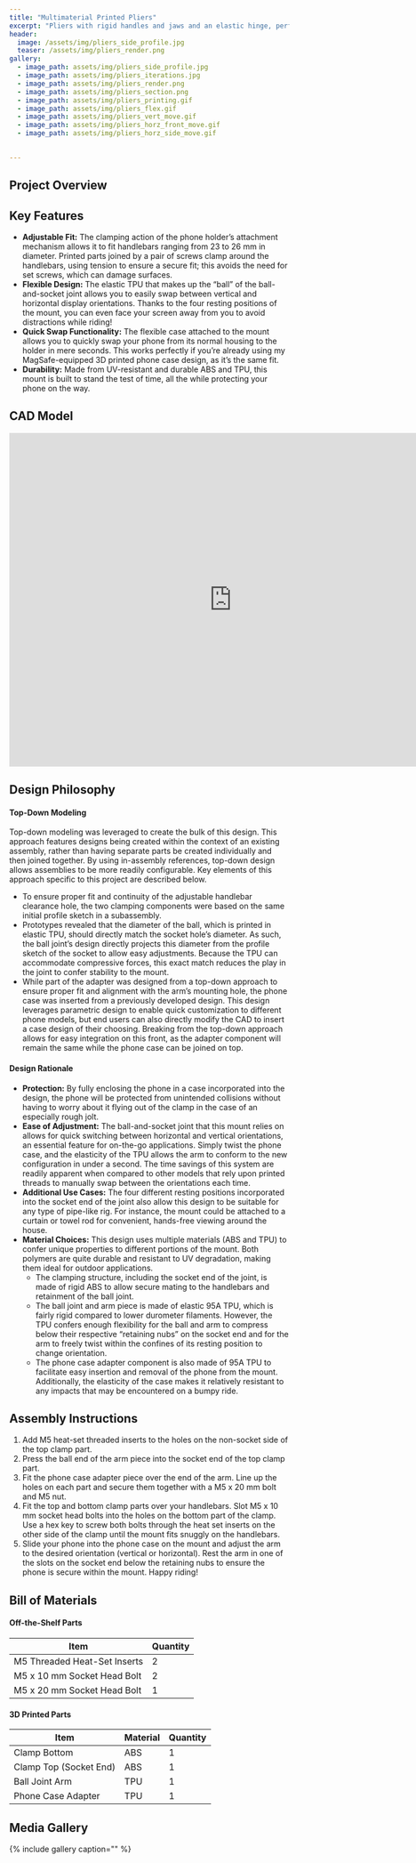 ```yaml
---
title: "Multimaterial Printed Pliers"
excerpt: "Pliers with rigid handles and jaws and an elastic hinge, perfect for gently gripping resistors."
header:
  image: /assets/img/pliers_side_profile.jpg
  teaser: /assets/img/pliers_render.png
gallery:
  - image_path: assets/img/pliers_side_profile.jpg
  - image_path: assets/img/pliers_iterations.jpg
  - image_path: assets/img/pliers_render.png
  - image_path: assets/img/pliers_section.png
  - image_path: assets/img/pliers_printing.gif
  - image_path: assets/img/pliers_flex.gif
  - image_path: assets/img/pliers_vert_move.gif
  - image_path: assets/img/pliers_horz_front_move.gif
  - image_path: assets/img/pliers_horz_side_move.gif

   
---
```


## Project Overview

## Key Features
* **Adjustable Fit:** The clamping action of the phone holder’s attachment mechanism allows it to fit handlebars ranging from 23 to 26 mm in diameter. Printed parts joined by a pair of screws clamp around the handlebars, using tension to ensure a secure fit; this avoids the need for set screws, which can damage surfaces.
* **Flexible Design:** The elastic TPU that makes up the “ball” of the ball-and-socket joint allows you to easily swap between vertical and horizontal display orientations. Thanks to the four resting positions of the mount, you can even face your screen away from you to avoid distractions while riding!
* **Quick Swap Functionality:** The flexible case attached to the mount allows you to quickly swap your phone from its normal housing to the holder in mere seconds. This works perfectly if you’re already using my MagSafe-equipped 3D printed phone case design, as it’s the same fit.
* **Durability:** Made from UV-resistant and durable ABS and TPU, this mount is built to stand the test of time, all the while protecting your phone on the way.

## CAD Model
<iframe src="https://vanderbilt643.autodesk360.com/shares/public/SH512d4QTec90decfa6e71791743469adeb0?mode=embed" width="800" height="600" allowfullscreen="true" webkitallowfullscreen="true" mozallowfullscreen="true"  frameborder="0"></iframe>

## Design Philosophy 
#### Top-Down Modeling
Top-down modeling was leveraged to create the bulk of this design. This approach features designs being created within the context of an existing assembly, rather than having separate parts be created individually and then joined together. By using in-assembly references, top-down design allows assemblies to be more readily configurable. Key elements of this approach specific to this project are described below.
* To ensure proper fit and continuity of the adjustable handlebar clearance hole, the two clamping components were based on the same initial profile sketch in a subassembly.
* Prototypes revealed that the diameter of the ball, which is printed in elastic TPU, should directly match the socket hole’s diameter. As such, the ball joint’s design directly projects this diameter from the profile sketch of the socket to allow easy adjustments. Because the TPU can accommodate compressive forces, this exact match reduces the play in the joint to confer stability to the mount.
* While part of the adapter was designed from a top-down approach to ensure proper fit and alignment with the arm’s mounting hole, the phone case was inserted from a previously developed design. This design leverages parametric design to enable quick customization to different phone models, but end users can also directly modify the CAD to insert a case design of their choosing. Breaking from the top-down approach allows for easy integration on this front, as the adapter component will remain the same while the phone case can be joined on top.

#### Design Rationale
* **Protection:** By fully enclosing the phone in a case incorporated into the design, the phone will be protected from unintended collisions without having to worry about it flying out of the clamp in the case of an especially rough jolt.
* **Ease of Adjustment:** The ball-and-socket joint that this mount relies on allows for quick switching between horizontal and vertical orientations, an essential feature for on-the-go applications. Simply twist the phone case, and the elasticity of the TPU allows the arm to conform to the new configuration in under a second. The time savings of this system are readily apparent when compared to other models that rely upon printed threads to manually swap between the orientations each time.
* **Additional Use Cases:** The four different resting positions incorporated into the socket end of the joint also allow this design to be suitable for any type of pipe-like rig. For instance, the mount could be attached to a curtain or towel rod for convenient, hands-free viewing around the house.
* **Material Choices:** This design uses multiple materials (ABS and TPU) to confer unique properties to different portions of the mount. Both polymers are quite durable and resistant to UV degradation, making them ideal for outdoor applications.
  * The clamping structure, including the socket end of the joint, is made of rigid ABS to allow secure mating to the handlebars and retainment of the ball joint. 
  * The ball joint and arm piece is made of elastic 95A TPU, which is fairly rigid compared to lower durometer filaments. However, the TPU confers enough flexibility for the ball and arm to compress below their respective “retaining nubs” on the socket end and for the arm to freely twist within the confines of its resting position to change orientation.
  * The phone case adapter component is also made of 95A TPU to facilitate easy insertion and removal of the phone from the mount. Additionally, the elasticity of the case makes it relatively resistant to any impacts that may be encountered on a bumpy ride.

## Assembly Instructions
1. Add M5 heat-set threaded inserts to the holes on the non-socket side of the top clamp part.
2. Press the ball end of the arm piece into the socket end of the top clamp part.
3. Fit the phone case adapter piece over the end of the arm. Line up the holes on each part and secure them together with a M5 x 20 mm bolt and M5 nut.
4. Fit the top and bottom clamp parts over your handlebars. Slot M5 x 10 mm socket head bolts into the holes on the bottom part of the clamp. Use a hex key to screw both bolts through the heat set inserts on the other side of the clamp until the mount fits snuggly on the handlebars.
5. Slide your phone into the phone case on the mount and adjust the arm to the desired orientation (vertical or horizontal). Rest the arm in one of the slots on the socket end below the retaining nubs to ensure the phone is secure within the mount. Happy riding!

## Bill of Materials
#### Off-the-Shelf Parts

| Item | Quantity |
| --- | --- |
| M5 Threaded Heat-Set Inserts | 2 |
| M5 x 10 mm Socket Head Bolt| 2 |
| M5 x 20 mm Socket Head Bolt | 1 |

#### 3D Printed Parts

| Item | Material | Quantity |
| --- | --- | --- |
| Clamp Bottom | ABS | 1 |
| Clamp Top (Socket End) | ABS | 1 |
| Ball Joint Arm | TPU | 1 |
| Phone Case Adapter | TPU | 1 |

## Media Gallery

{% include gallery caption="" %}

